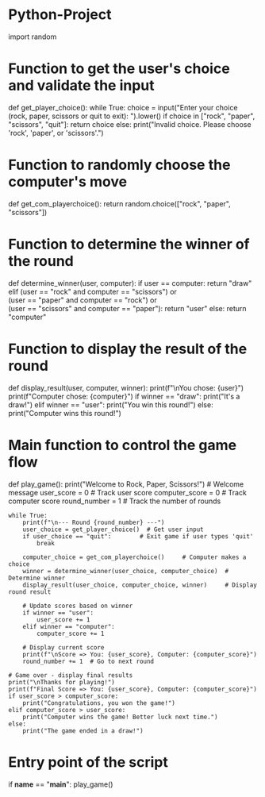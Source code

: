 # Python-Project
import random

# Function to get the user's choice and validate the input
def get_player_choice():
    while True:
        choice = input("Enter your choice (rock, paper, scissors or quit to exit): ").lower()
        if choice in ["rock", "paper", "scissors", "quit"]:
            return choice
        else:
            print("Invalid choice. Please choose 'rock', 'paper', or 'scissors'.")

# Function to randomly choose the computer's move
def get_com_playerchoice():
    return random.choice(["rock", "paper", "scissors"])

# Function to determine the winner of the round
def determine_winner(user, computer):
    if user == computer:
        return "draw"
    elif (user == "rock" and computer == "scissors") or \
         (user == "paper" and computer == "rock") or \
         (user == "scissors" and computer == "paper"):
        return "user"
    else:
        return "computer"

# Function to display the result of the round
def display_result(user, computer, winner):
    print(f"\nYou chose: {user}")
    print(f"Computer chose: {computer}")
    if winner == "draw":
        print("It's a draw!")
    elif winner == "user":
        print("You win this round!")
    else:
        print("Computer wins this round!")

# Main function to control the game flow
def play_game():
    print("Welcome to Rock, Paper, Scissors!")  # Welcome message
    user_score = 0         # Track user score
    computer_score = 0     # Track computer score
    round_number = 1       # Track the number of rounds

    while True:
        print(f"\n--- Round {round_number} ---")
        user_choice = get_player_choice()  # Get user input
        if user_choice == "quit":        # Exit game if user types 'quit'
            break

        computer_choice = get_com_playerchoice()     # Computer makes a choice
        winner = determine_winner(user_choice, computer_choice)  # Determine winner
        display_result(user_choice, computer_choice, winner)     # Display round result

        # Update scores based on winner
        if winner == "user":
            user_score += 1
        elif winner == "computer":
            computer_score += 1

        # Display current score
        print(f"\nScore => You: {user_score}, Computer: {computer_score}")
        round_number += 1  # Go to next round

    # Game over - display final results
    print("\nThanks for playing!")
    print(f"Final Score => You: {user_score}, Computer: {computer_score}")
    if user_score > computer_score:
        print("Congratulations, you won the game!")
    elif computer_score > user_score:
        print("Computer wins the game! Better luck next time.")
    else:
        print("The game ended in a draw!")

# Entry point of the script
if __name__ == "__main__":
    play_game()
